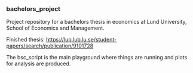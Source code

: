 ### bachelors_project

Project repository for a bachelors thesis in economics at Lund University, School of Economics and Management.

Finished thesis: https://lup.lub.lu.se/student-papers/search/publication/9101728

The bsc_script is the main playground where things are running and plots for analysis are produced.
